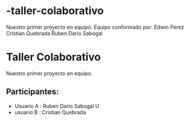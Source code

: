 # -taller-colaborativo
 Nuestro primer proyecto en equipo.
 Equipo conformado por:
 Edwin Perez
 Cristian Quebrada
 Ruben Dario Sabogal

 # Taller Colaborativo
Nuestro primer proyecto en equipo.
## Participantes:
- Usuario A : Ruben Dario Sabogal U
- usuario B : Cristian Quebrada 
 
